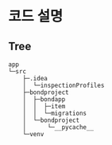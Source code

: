 # 코드 설명

## Tree
	app
	└─src
	    ├─.idea
	    │  └─inspectionProfiles
	    ├─bondproject
	    │  ├─bondapp
	    │  │  ├─item
	    │  │  └─migrations
	    │  └─bondproject
	    │      └─__pycache__
	    └─venv
